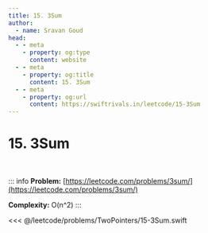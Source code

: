 ```yaml
---
title: 15. 3Sum
author:
  - name: Sravan Goud
head:
  - - meta
    - property: og:type
      content: website
  - - meta
    - property: og:title
      content: 15. 3Sum
  - - meta
    - property: og:url
      content: https://swiftrivals.in/leetcode/15-3Sum
---
```


# 15. 3Sum

<br/>

::: info
**Problem:** [https://leetcode.com/problems/3sum/](https://leetcode.com/problems/3sum/)

**Complexity:** O(n^2)
:::

<<< @/leetcode/problems/TwoPointers/15-3Sum.swift